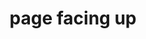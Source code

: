 ---
layout: objects
title: page facing up
emoji: page_facing_up
permalink: 📄.html
image: assets/img/3moji/page_facing_up.png
---